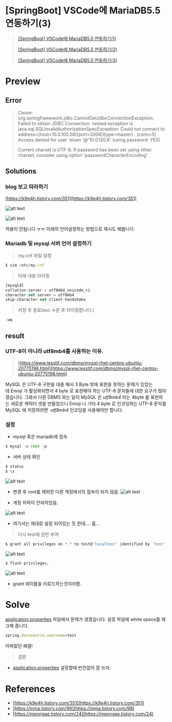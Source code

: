 # [SpringBoot] VSCode에 MariaDB5.5 연동하기(3)

> [[SpringBoot] VSCode에 MariaDB5.5 연동하기(1)](https://jjam89.tistory.com/121)
>
> [[SpringBoot] VSCode에 MariaDB5.5 연동하기(2)](https://jjam89.tistory.com/123)
>
> [[SpringBoot] VSCode에 MariaDB5.5 연동하기(3)](https://jjam89.tistory.com/124)

# Preview


##  Error

> Cause: org.springframework.jdbc.CannotGetJdbcConnectionException: Failed to obtain JDBC Connection; nested exception is java.sql.SQLInvalidAuthorizationSpecException: Could not connect to address=(host=10.0.100.58)(port=3306)(type=master) : (conn=5) Access denied for user 'eisen '@'10.0.120.8' (using password: YES)
>
> Current charset is UTF-8. If password has been set using other charset, consider using option 'passwordCharacterEncoding'


## Solutions

### blog 보고 따라하기
[https://k9e4h.tistory.com/351](https://k9e4h.tistory.com/351)

![alt text](https://raw.githubusercontent.com/KrGil/TIL/main/software/framework/springBoot/2021-08-04/Untitled.png)

![alt text](https://raw.githubusercontent.com/KrGil/TIL/main/software/framework/springBoot/2021-08-04/Untitled1.png)

적용이 안됩니다 ㅠㅠ
아래의 언어설정하는 방법으로 재시도 해봅니다.

### Mariadb 및 mysql 서버 언어 설정하기

> my.cnf 파일 설정

```jsx
$ vim /etc/my.cnf
```

> 아래 내용 타이핑

```jsx
[mysqld]
collation-server = utf8mb4_unicode_ci
character-set-server = utf8mb4
skip-character-set-client-handshake
```

> 저장 후 종료(esc 누른 후 타이핑합니다.)

```jsx
:wq
```

## result
### UTF-8이 아니라 utf8mb4를 사용하는 이유.

>  [https://www.lesstif.com/dbms/mysql-rhel-centos-ubuntu-20775198.html](https://www.lesstif.com/dbms/mysql-rhel-centos-ubuntu-20775198.html)

MySQL 은 UTF-8 구현을 대충 해서 3 Byte 밖에 표현을 못하는 문제가 있었는데 Emoji 가 활성화되면서 4 byte 로 표현해야 하는 UTF-8 문자들에 대한 요구가 많아졌습니다.
그래서 다른 DBMS 와는 달리 MySQL 은 *utf8mb4* 라는 4byte 를 표현하는 새로운 캐릭터 셋을 만들었으니 Emoji 나 기타 4 byte 로 인코딩하는 UTF-8 문자를 MySQL 에 저장하려면  *utf8mb4* 인코딩을 사용해야만 합니다.

### 설정

- mysql 혹은 mariadb에 접속

```jsx
$ mysql -u root -p
```

- 서버 상태 확인

```jsx
$ status
$ \s
```

![alt text](https://raw.githubusercontent.com/KrGil/TIL/main/software/framework/springBoot/2021-08-04/Untitled2.png?raw=true)
- 변경 후 root를 제외한 다른 계정에서의 접속이 되지 않음.
![alt text](https://raw.githubusercontent.com/KrGil/TIL/8bc6daa747b211f932733d7d17435ede84ff0086/software/framework/springBoot/2021_08_04/Untitled3.png?raw=true)

- 계정 허락이 안되어있음.

![alt text](https://raw.githubusercontent.com/KrGil/TIL/main/software/framework/springBoot/2021-08-04/Untitled4.png?raw=true)
- 여기서는 제대로 설정 되어있는 듯 한데.... 흠...

> 다시 test에 권한 부여

```jsx
$ grant all privileges on *.* to test@'localhost' identified by 'test';
```
![alt text](https://raw.githubusercontent.com/KrGil/TIL/main/software/framework/springBoot/2021-08-04/Untitled5.png?raw=true)

```jsx
$ flush privileges;
```
![alt text](https://raw.githubusercontent.com/KrGil/TIL/main/software/framework/springBoot/2021-08-04/Untitled6.png?raw=true)

- grant 테이블을 리로드하는것이라함.

# Solve

[application.properties](http://application.properties) 파일에서 문제가 생겼습니다. 설정 파일에 white space를 체크해 줍니다.

```jsx
spring.datasource.username=test
```



어찌됬던 해결!

> 결론

- [application.properties](http://application.properties) 설정할때 빈칸없이 잘 쓰자.

# References

- [https://k9e4h.tistory.com/351](https://k9e4h.tistory.com/351)
- [https://inma.tistory.com/98](https://inma.tistory.com/98)
- [https://meongae.tistory.com/24](https://meongae.tistory.com/24)
